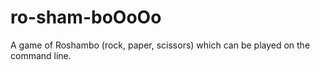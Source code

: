# ro-sham-boOoOo

A game of Roshambo (rock, paper, scissors) which can be played on the command line.
